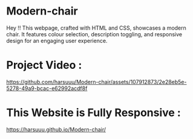 # Modern-chair
Hey !! This webpage, crafted with HTML and CSS, showcases a modern chair. It features colour selection, description toggling, and responsive design for an engaging user experience.

# Project Video :

https://github.com/harsuuu/Modern-chair/assets/107912873/2e28eb5e-5278-49a9-bcac-e62992acdf8f

# This Website is Fully Responsive :
https://harsuuu.github.io/Modern-chair/

